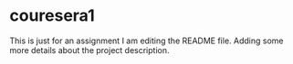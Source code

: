 # couresera1
This is just for an assignment
I am editing the README file. Adding some more details about the project description.

